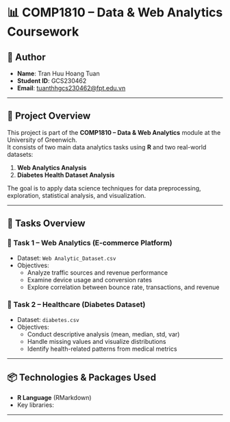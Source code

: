 # 📊 COMP1810 – Data & Web Analytics Coursework

## 👤 Author
- **Name**: Tran Huu Hoang Tuan  
- **Student ID**: GCS230462  
- **Email**: tuanthhgcs230462@fpt.edu.vn  

---

## 📘 Project Overview

This project is part of the **COMP1810 – Data & Web Analytics** module at the University of Greenwich.  
It consists of two main data analytics tasks using **R** and two real-world datasets:

1. **Web Analytics Analysis**  
2. **Diabetes Health Dataset Analysis**

The goal is to apply data science techniques for data preprocessing, exploration, statistical analysis, and visualization.

---

## 🧠 Tasks Overview

### 🔹 Task 1 – Web Analytics (E-commerce Platform)
- Dataset: `Web Analytic_Dataset.csv`
- Objectives:
  - Analyze traffic sources and revenue performance
  - Examine device usage and conversion rates
  - Explore correlation between bounce rate, transactions, and revenue

### 🔹 Task 2 – Healthcare (Diabetes Dataset)
- Dataset: `diabetes.csv`
- Objectives:
  - Conduct descriptive analysis (mean, median, std, var)
  - Handle missing values and visualize distributions
  - Identify health-related patterns from medical metrics

---

## 📦 Technologies & Packages Used

- **R Language** (RMarkdown)
- Key libraries:


---


